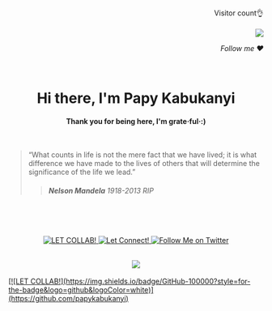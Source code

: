 <div align="right">

<p>
  Visitor count👌
  <br>
  <br>
  <img src="https://profile-counter.glitch.me/papykabukanyi/count.svg" />
</p>
<a><em>Follow me ❤️</em></a>
<br>
<br>
<br>
</div>
<h1 align="center">Hi there, I'm Papy Kabukanyi</h1>



<h4 align="center">Thank you for being here, I'm grate·ful·:)</h4>

<br>


>“What counts in life is not the mere fact that we have lived; it is what difference we have made to the lives of others that will determine the significance of the life we lead.”
>> <h6><strong>Nelson Mandela</strong> <em>1918-2013 RIP</em></h6>

<br>
<br>



<div align="center">


<a href=""> [![LET COLLAB!](https://img.shields.io/badge/GitHub-100000?style=for-the-badge&logo=github&logoColor=white)](https://github.com/papykabukanyi)</a><a href=""> [![Let Connect!](https://img.shields.io/badge/LinkedIN-100000?style=for-the-badge&logo=linkedin&logoColor=white)](https://www.linkedin.com/in/papykabukanyi)</a><a href=""> [![Follow Me on Twitter](https://img.shields.io/badge/Twitter-100000?style=for-the-badge&logo=twitter&logoColor=white)](https://twitter.com/kbkny)</a>



</div>

<br>

<div align="center" >
<img src="https://github-profile-summary-cards.vercel.app/api/cards/profile-details?username=papykabukanyi&&show_icons=true&title_color=142F43&icon_color=142F43&text_color=142F43&bg_color=FFAB4C">
</div>


<br>
<a href=""> [![LET COLLAB!](https://img.shields.io/badge/GitHub-100000?style=for-the-badge&logo=github&logoColor=white)](https://github.com/papykabukanyi)</a>